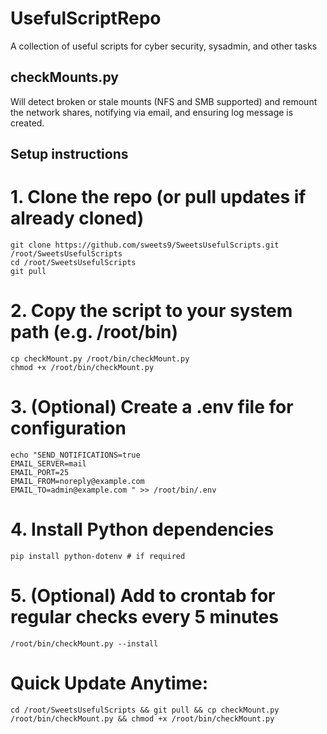 # UsefulScriptRepo
A collection of useful scripts for cyber security, sysadmin, and other tasks

## checkMounts.py
Will detect broken or stale mounts (NFS and SMB supported) and remount the network shares, notifying via email, and ensuring log message is created.

## Setup instructions

# 1. Clone the repo (or pull updates if already cloned)
```
git clone https://github.com/sweets9/SweetsUsefulScripts.git /root/SweetsUsefulScripts
cd /root/SweetsUsefulScripts
git pull
```

# 2. Copy the script to your system path (e.g. /root/bin)
```
cp checkMount.py /root/bin/checkMount.py
chmod +x /root/bin/checkMount.py
```

# 3. (Optional) Create a .env file for configuration
```
echo "SEND_NOTIFICATIONS=true
EMAIL_SERVER=mail
EMAIL_PORT=25
EMAIL_FROM=noreply@example.com
EMAIL_TO=admin@example.com " >> /root/bin/.env
```

# 4. Install Python dependencies 
```
pip install python-dotenv # if required
```
# 5. (Optional) Add to crontab for regular checks every 5 minutes
```
/root/bin/checkMount.py --install
```

# Quick Update Anytime:
```
cd /root/SweetsUsefulScripts && git pull && cp checkMount.py /root/bin/checkMount.py && chmod +x /root/bin/checkMount.py
```
